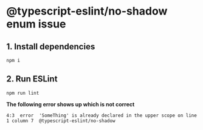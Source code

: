 # @typescript-eslint/no-shadow enum issue

## 1. Install dependencies

```
npm i
```

## 2. Run ESLint

```
npm run lint
```

**The following error shows up which is not correct**
```
4:3  error  'SomeThing' is already declared in the upper scope on line 1 column 7  @typescript-eslint/no-shadow
```
